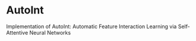 # AutoInt
Implementation of AutoInt: Automatic Feature Interaction Learning via Self-Attentive Neural Networks
